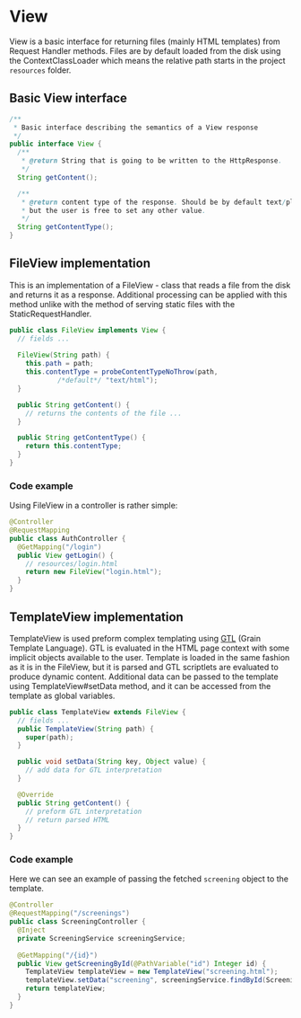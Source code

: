 # View

View is a basic interface for returning files (mainly HTML templates) from Request Handler methods.
Files are by default loaded from the disk using the ContextClassLoader which means
the relative path starts in the project `resources` folder.

## Basic View interface

```java
/**
 * Basic interface describing the semantics of a View response
 */
public interface View {
  /**
   * @return String that is going to be written to the HttpResponse.
   */
  String getContent();

  /**
   * @return content type of the response. Should be by default text/plain
   * but the user is free to set any other value.
   */
  String getContentType();
}
```

## FileView implementation

This is an implementation of a FileView - class that reads a file from the disk
and returns it as a response. Additional processing can be applied with this method
unlike with the method of serving static files with the StaticRequestHandler.

```java
public class FileView implements View {
  // fields ...
    
  FileView(String path) {
    this.path = path;
    this.contentType = probeContentTypeNoThrow(path,
            /*default*/ "text/html");
  }

  public String getContent() {
    // returns the contents of the file ...	  
  }

  public String getContentType() {
    return this.contentType;
  }
}
```

### Code example

Using FileView in a controller is rather simple:

```java
@Controller
@RequestMapping
public class AuthController {
  @GetMapping("/login")
  public View getLogin() {
    // resources/login.html
    return new FileView("login.html");
  }
}
```

## TemplateView implementation

TemplateView is used preform complex templating using [GTL](#TODO) (Grain Template Language).
GTL is evaluated in the HTML page context with some implicit objects available
to the user. Template is loaded in the same fashion as it is in the FileView, but it
is parsed and GTL scriptlets are evaluated to produce dynamic content. Additional data
can be passed to the template using TemplateView#setData method, and it can be accessed from the template as global
variables.

```java
public class TemplateView extends FileView {
  // fields ...
  public TemplateView(String path) {
    super(path);
  }

  public void setData(String key, Object value) {
    // add data for GTL interpretation
  }

  @Override
  public String getContent() {
    // preform GTL interpretation
    // return parsed HTML  
  }
}
```

### Code example

Here we can see an example of passing the fetched `screening` object to the template.

```java
@Controller
@RequestMapping("/screenings")
public class ScreeningController {
  @Inject
  private ScreeningService screeningService;
  
  @GetMapping("/{id}")
  public View getScreeningById(@PathVariable("id") Integer id) {
    TemplateView templateView = new TemplateView("screening.html");
    templateView.setData("screening", screeningService.findById(Screening.class, id));
    return templateView;
  }
}
```
